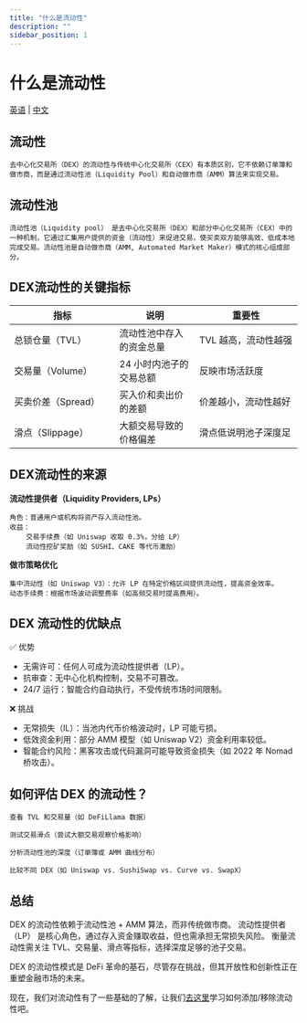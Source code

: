 ```yaml
---
title: "什么是流动性"
description: ""
sidebar_position: 1
---
```

# 什么是流动性
[英语](pool.EN.md) | [中文](pool.md)
## 流动性
    去中心化交易所（DEX）的流动性与传统中心化交易所（CEX）有本质区别，它不依赖订单簿和做市商，而是通过流动性池（Liquidity Pool）和自动做市商（AMM）算法来实现交易。
## 流动性池
    流动性池（Liquidity pool） 是去中心化交易所（DEX）和部分中心化交易所（CEX）中的一种机制，它通过汇集用户提供的资金（流动性）来促进交易，使买卖双方能够高效、低成本地完成交易。流动性池是自动做市商（AMM, Automated Market Maker）模式的核心组成部分。

## DEX流动性的关键指标

<table><thead><tr><th width="178">指标</th><th width="138">说明</th><th width="182">重要性</th></tr></thead><tbody><tr><td>总锁仓量（TVL）</td><td>流动性池中存入的资金总量</td><td>TVL 越高，流动性越强</td></tr><tr><td>交易量（Volume）</td><td>24 小时内池子的交易总额</td><td>反映市场活跃度</td></tr><tr><td>买卖价差（Spread）</td><td>买入价和卖出价的差额</td><td>价差越小，流动性越好</td></tr><tr><td>滑点（Slippage）</td><td>大额交易导致的价格偏差</td><td>滑点低说明池子深度足</td></tr></tbody></table>

## DEX流动性的来源
**流动性提供者（Liquidity Providers, LPs）**

    角色：普通用户或机构将资产存入流动性池。
    收益：
        交易手续费（如 Uniswap 收取 0.3%，分给 LP）
        流动性挖矿奖励（如 SUSHI、CAKE 等代币激励）
**做市策略优化**

    集中流动性（如 Uniswap V3）：允许 LP 在特定价格区间提供流动性，提高资金效率。
    动态手续费：根据市场波动调整费率（如高频交易时提高费用）。

## DEX 流动性的优缺点
✅ 优势
* 无需许可：任何人可成为流动性提供者（LP）。
* 抗审查：无中心化机构控制，交易不可篡改。
* 24/7 运行：智能合约自动执行，不受传统市场时间限制。

❌ 挑战
* 无常损失（IL）：当池内代币价格波动时，LP 可能亏损。
* 低效资金利用：部分 AMM 模型（如 Uniswap V2）资金利用率较低。
* 智能合约风险：黑客攻击或代码漏洞可能导致资金损失（如 2022 年 Nomad 桥攻击）。

## 如何评估 DEX 的流动性？
    查看 TVL 和交易量（如 DeFiLlama 数据）

    测试交易滑点（尝试大额交易观察价格影响）

    分析流动性池的深度（订单簿或 AMM 曲线分布）

    比较不同 DEX（如 Uniswap vs. SushiSwap vs. Curve vs. SwapX）

## 总结

DEX 的流动性依赖于流动性池 + AMM 算法，而非传统做市商。
流动性提供者（LP） 是核心角色，通过存入资金赚取收益，但也需承担无常损失风险。
衡量流动性需关注 TVL、交易量、滑点等指标，选择深度足够的池子交易。

DEX 的流动性模式是 DeFi 革命的基石，尽管存在挑战，但其开放性和创新性正在重塑金融市场的未来。

现在，我们对流动性有了一些基础的了解，让我们[去这里](../liquidity/add/liquidity.EN.md)学习如何添加/移除流动性吧。